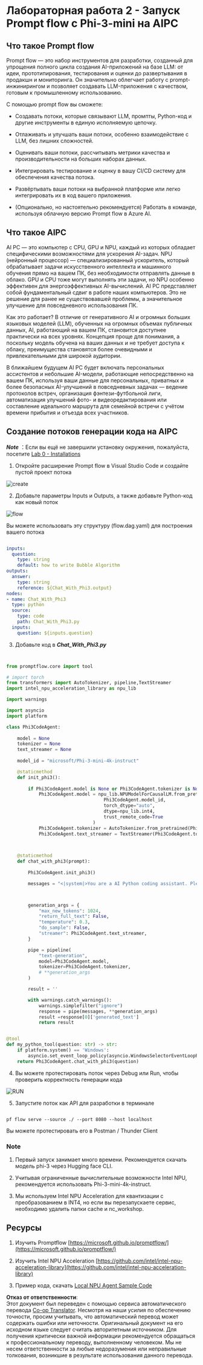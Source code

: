 <!--
CO_OP_TRANSLATOR_METADATA:
{
  "original_hash": "bc29f7fe7fc16bed6932733eac8c81b8",
  "translation_date": "2025-07-17T03:54:18+00:00",
  "source_file": "md/02.Application/02.Code/Phi3/VSCodeExt/HOL/AIPC/02.PromptflowWithNPU.md",
  "language_code": "ru"
}
-->
# **Лабораторная работа 2 - Запуск Prompt flow с Phi-3-mini на AIPC**

## **Что такое Prompt flow**

Prompt flow — это набор инструментов для разработки, созданный для упрощения полного цикла создания AI-приложений на базе LLM: от идеи, прототипирования, тестирования и оценки до развертывания в продакшн и мониторинга. Он значительно облегчает работу с prompt-инжинирингом и позволяет создавать LLM-приложения с качеством, готовым к промышленному использованию.

С помощью prompt flow вы сможете:

- Создавать потоки, которые связывают LLM, промпты, Python-код и другие инструменты в единую исполняемую цепочку.

- Отлаживать и улучшать ваши потоки, особенно взаимодействие с LLM, без лишних сложностей.

- Оценивать ваши потоки, рассчитывать метрики качества и производительности на больших наборах данных.

- Интегрировать тестирование и оценку в вашу CI/CD систему для обеспечения качества потока.

- Развёртывать ваши потоки на выбранной платформе или легко интегрировать их в код вашего приложения.

- (Опционально, но настоятельно рекомендуется) Работать в команде, используя облачную версию Prompt flow в Azure AI.

## **Что такое AIPC**

AI PC — это компьютер с CPU, GPU и NPU, каждый из которых обладает специфическими возможностями для ускорения AI-задач. NPU (нейронный процессор) — специализированный ускоритель, который обрабатывает задачи искусственного интеллекта и машинного обучения прямо на вашем ПК, без необходимости отправлять данные в облако. GPU и CPU тоже могут выполнять эти задачи, но NPU особенно эффективен для энергоэффективных AI-вычислений. AI PC представляет собой фундаментальный сдвиг в работе наших компьютеров. Это не решение для ранее не существовавшей проблемы, а значительное улучшение для повседневного использования ПК.

Как это работает? В отличие от генеративного AI и огромных больших языковых моделей (LLM), обученных на огромных объемах публичных данных, AI, работающий на вашем ПК, становится доступнее практически на всех уровнях. Концепция проще для понимания, а поскольку модель обучена на ваших данных и не требует доступа к облаку, преимущества становятся более очевидными и привлекательными для широкой аудитории.

В ближайшем будущем AI PC будет включать персональных ассистентов и небольшие AI-модели, работающие непосредственно на вашем ПК, используя ваши данные для персональных, приватных и более безопасных AI-улучшений в повседневных задачах — ведение протоколов встреч, организация фэнтези-футбольной лиги, автоматизация улучшений фото- и видеоредактирования или составление идеального маршрута для семейной встречи с учётом времени прибытия и отъезда всех участников.

## **Создание потоков генерации кода на AIPC**

***Note*** ：Если вы ещё не завершили установку окружения, пожалуйста, посетите [Lab 0 - Installations](./01.Installations.md)

1. Откройте расширение Prompt flow в Visual Studio Code и создайте пустой проект потока

![create](../../../../../../../../../translated_images/pf_create.bde888dc83502eba082a058175bbf1eee6791219795393a386b06fd3043ec54d.ru.png)

2. Добавьте параметры Inputs и Outputs, а также добавьте Python-код как новый поток

![flow](../../../../../../../../../translated_images/pf_flow.520824c0969f2a94f17e947f86bdc4b4c6c88a2efa394fe3bcfb58c0dbc578a7.ru.png)

Вы можете использовать эту структуру (flow.dag.yaml) для построения вашего потока

```yaml

inputs:
  question:
    type: string
    default: how to write Bubble Algorithm
outputs:
  answer:
    type: string
    reference: ${Chat_With_Phi3.output}
nodes:
- name: Chat_With_Phi3
  type: python
  source:
    type: code
    path: Chat_With_Phi3.py
  inputs:
    question: ${inputs.question}


```

3. Добавьте код в ***Chat_With_Phi3.py***

```python


from promptflow.core import tool

# import torch
from transformers import AutoTokenizer, pipeline,TextStreamer
import intel_npu_acceleration_library as npu_lib

import warnings

import asyncio
import platform

class Phi3CodeAgent:
    
    model = None
    tokenizer = None
    text_streamer = None
    
    model_id = "microsoft/Phi-3-mini-4k-instruct"

    @staticmethod
    def init_phi3():
        
        if Phi3CodeAgent.model is None or Phi3CodeAgent.tokenizer is None or Phi3CodeAgent.text_streamer is None:
            Phi3CodeAgent.model = npu_lib.NPUModelForCausalLM.from_pretrained(
                                    Phi3CodeAgent.model_id,
                                    torch_dtype="auto",
                                    dtype=npu_lib.int4,
                                    trust_remote_code=True
                                )
            Phi3CodeAgent.tokenizer = AutoTokenizer.from_pretrained(Phi3CodeAgent.model_id)
            Phi3CodeAgent.text_streamer = TextStreamer(Phi3CodeAgent.tokenizer, skip_prompt=True)

    

    @staticmethod
    def chat_with_phi3(prompt):
        
        Phi3CodeAgent.init_phi3()

        messages = "<|system|>You are a AI Python coding assistant. Please help me to generate code in Python.The answer only genertated Python code, but any comments and instructions do not need to be generated<|end|><|user|>" + prompt +"<|end|><|assistant|>"



        generation_args = {
            "max_new_tokens": 1024,
            "return_full_text": False,
            "temperature": 0.3,
            "do_sample": False,
            "streamer": Phi3CodeAgent.text_streamer,
        }

        pipe = pipeline(
            "text-generation",
            model=Phi3CodeAgent.model,
            tokenizer=Phi3CodeAgent.tokenizer,
            # **generation_args
        )

        result = ''

        with warnings.catch_warnings():
            warnings.simplefilter("ignore")
            response = pipe(messages, **generation_args)
            result =response[0]['generated_text']
            return result


@tool
def my_python_tool(question: str) -> str:
    if platform.system() == 'Windows':
        asyncio.set_event_loop_policy(asyncio.WindowsSelectorEventLoopPolicy())
    return Phi3CodeAgent.chat_with_phi3(question)


```

4. Вы можете протестировать поток через Debug или Run, чтобы проверить корректность генерации кода

![RUN](../../../../../../../../../translated_images/pf_run.4239e8a0b420a58284edf6ee1471c1697c345670313c8e7beac0edaee15b9a9d.ru.png)

5. Запустите поток как API для разработки в терминале

```

pf flow serve --source ./ --port 8080 --host localhost   

```

Вы можете протестировать его в Postman / Thunder Client

### **Note**

1. Первый запуск занимает много времени. Рекомендуется скачать модель phi-3 через Hugging face CLI.

2. Учитывая ограниченные вычислительные возможности Intel NPU, рекомендуется использовать Phi-3-mini-4k-instruct.

3. Мы используем Intel NPU Acceleration для квантизации с преобразованием в INT4, но если вы перезапускаете сервис, необходимо удалить папки cache и nc_workshop.

## **Ресурсы**

1. Изучить Promptflow [https://microsoft.github.io/promptflow/](https://microsoft.github.io/promptflow/)

2. Изучить Intel NPU Acceleration [https://github.com/intel/intel-npu-acceleration-library](https://github.com/intel/intel-npu-acceleration-library)

3. Пример кода, скачать [Local NPU Agent Sample Code](../../../../../../../../../code/07.Lab/01/AIPC)

**Отказ от ответственности**:  
Этот документ был переведен с помощью сервиса автоматического перевода [Co-op Translator](https://github.com/Azure/co-op-translator). Несмотря на наши усилия по обеспечению точности, просим учитывать, что автоматический перевод может содержать ошибки или неточности. Оригинальный документ на его исходном языке следует считать авторитетным источником. Для получения критически важной информации рекомендуется обращаться к профессиональному переводу, выполненному человеком. Мы не несем ответственности за любые недоразумения или неправильные толкования, возникшие в результате использования данного перевода.